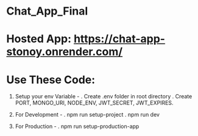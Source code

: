 # Chat_App_Final

# Hosted App: https://chat-app-stonoy.onrender.com/

# Use These Code:
1. Setup your env Variable -
  . Create .env folder in root directory
  . Create PORT, MONGO_URI, NODE_ENV, JWT_SECRET, JWT_EXPIRES.

2. For Development -
  . npm run setup-project
  . npm run dev

3. For Production -
  . npm run setup-production-app
